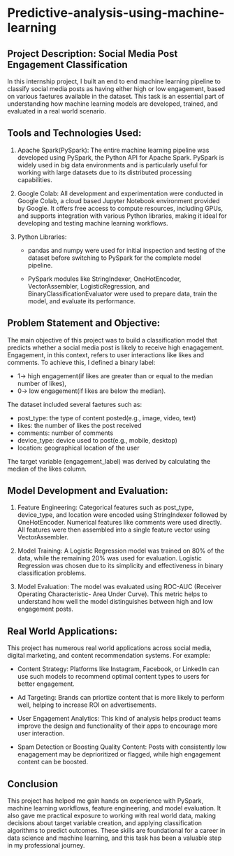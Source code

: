 # Predictive-analysis-using-machine-learning

## Project Description: Social Media Post Engagement Classification

In this internship project, I built an end to end machine learning pipeline to classify social media posts as having either high or low engagement, based on various faetures available in the dataset. This task is an essential part of understanding how machine learning models are developed, trained, and evaluated in a real world scenario.

## Tools and Technologies Used:

1. Apache Spark(PySpark): The entire machine learning pipeline was developed using PySpark, the Python API for Apache Spark. PySpark is widely used in big data environments and is particularly useful for working with large datasets due to its distributed processing capabilities.

2. Google Colab: All development and experimentation were conducted in Google Colab, a cloud based Jupyter Notebook environment provided by Google. It offers free access to compute resources, including GPUs, and supports integration with various Python libraries, making it ideal for developing and testing machine learning workflows.

3. Python Libraries:

   - pandas and numpy were used for initial inspection and testing of the dataset before switching to PySpark for the complete model pipeline.
  
   - PySpark modules like StringIndexer, OneHotEncoder, VectorAssembler, LogisticRegression, and BinaryClassificationEvaluator were used to prepare data, train the model, and evaluate its performance.

## Problem Statement and Objective:

The main objective of this project was to build a classification model that predicts whether a social media post is likely to receive high enagagement. Engagement, in this context, refers to user interactions like likes and comments. To achieve this, I defined a binary label:

- 1-> high engagement(if likes are greater than or equal to the median number of likes),
- 0-> low engagement(if likes are below the median).

The dataset included several faetures such as:

- post_type: the type of content posted(e.g., image, video, text)
- likes: the number of likes the post received
- comments: number of comments
- device_type: device used to post(e.g., mobile, desktop)
- location: geographical location of the user

The target variable (engagement_label) was derived by calculating the median of the likes column.

## Model Development and Evaluation:

1. Feature Engineering: Categorical features such as post_type, device_type, and location were encoded using StringIndexer followed by OneHotEncoder. Numerical features like comments were used directly. All features were then assembled into a single feature vector using VectorAssembler.

2. Model Training: A Logistic Regression model was trained on 80% of the data, while the remaining 20% was used for evaluation. Logistic Regression was chosen due to its simplicity and effectiveness in binary classification problems.

3. Model Evaluation: The model was evaluated using ROC-AUC (Receiver Operating Characteristic- Area Under Curve). This metric helps to understand how well the model distinguishes between high and low engagement posts.

## Real World Applications:

This project has numerous real world applications across social media, digital marketing, and content recommendation systems. For example:

- Content Strategy: Platforms like Instagram, Facebook, or LinkedIn can use such models to recommend optimal content types to users for better engagement.

- Ad Targeting: Brands can priortize content that is more likely to perform well, helping to increase ROI on advertisements.

- User Engagement Analytics: This kind of analysis helps product teams improve the design and functionality of their apps to encourage more user interaction.

- Spam Detection or Boosting Quality Content: Posts with consistently low enagagement may be deprioritized or flagged, while high engagement content can be boosted.

## Conclusion

This project has helped me gain hands on experience with PySpark, machine learning workflows, feature engineering, and model evaluation. It also gave me practical exposure to working with real world data, making decisions about target variable creation, and applying classification algorithms to predict outcomes. These skills are foundational for a career in data science and machine learning, and this task has been a valuable step in my professional journey.
